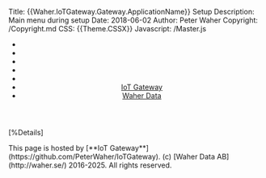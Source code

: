 Title: {{Waher.IoTGateway.Gateway.ApplicationName}} Setup
Description: Main menu during setup
Date: 2018-06-02
Author: Peter Waher
Copyright: /Copyright.md
CSS: {{Theme.CSSX}}
Javascript: /Master.js

<header id="native-header">
<nav>

* 
* 
* 
* 
* 
* [IoT Gateway](https://github.com/PeterWaher/IoTGateway)
* [Waher Data](http://waher.se/)

</nav>
</header>
<main>

[%Details]

</main>
<footer>
<span>
This page is hosted by [**IoT Gateway**](https://github.com/PeterWaher/IoTGateway). (c) [Waher Data AB](http://waher.se/) 2016-2025. All rights reserved.
</span>
</footer>

<div id ="native-popup-container"></div>